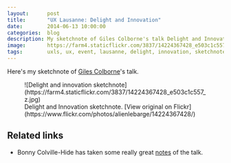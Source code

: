 ```yaml
---
layout:      post
title:       "UX Lausanne: Delight and Innovation"
date:        2014-06-13 10:00:00
categories:  blog
description: My sketchnote of Giles Colborne's talk Delight and Innovation
image:       https://farm4.staticflickr.com/3837/14224367428_e503c1c557_z.jpg
tags:        uxls, ux, event, lausanne, delight, innovation, sketchnote
---
```


Here's my sketchnote of [Giles Colborne](https://twitter.com/gilescolborne)'s talk.

<figure>
![Delight and innovation sketchnote](https://farm4.staticflickr.com/3837/14224367428_e503c1c557_z.jpg)
  <figcaption>Delight and Innovation sketchnote. [View original on Flickr](https://www.flickr.com/photos/alienlebarge/14224367428/)</figcaption>
</figure>

## Related links

- Bonny Colville-Hide has taken some really great [notes](http://rockpooldigitalux.tumblr.com/post/86496010801/designing-for-delight-giles-colborne-ux) of the talk.
